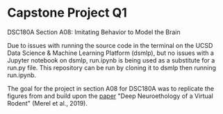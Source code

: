 # Capstone Project Q1
DSC180A Section A08: Imitating Behavior to Model the Brain

Due to issues with running the source code in the terminal on the UCSD Data Science & Machine Learning Platform (dsmlp), but no issues with a Jupyter notebook on dsmlp, run.ipynb is being used as a substitute for a run.py file. This repository can be run by cloning it to dsmlp then running run.ipynb. 

The goal for the project in section A08 for DSC180A was to replicate the figures from and build upon the [paper](https://arxiv.org/abs/1911.09451) "Deep Neuroethology of a Virtual Rodent" (Merel et al., 2019).
